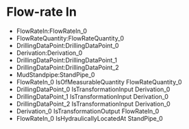 # Flow-rate In
- FlowRateIn:FlowRateIn_0
- FlowRateQuantity:FlowRateQuantity_0
- DrillingDataPoint:DrillingDataPoint_0
- Derivation:Derivation_0
- DrillingDataPoint:DrillingDataPoint_1
- DrillingDataPoint:DrillingDataPoint_2
- MudStandpipe:StandPipe_0
- FlowRateIn_0 IsOfMeasurableQuantity FlowRateQuantity_0
- DrillingDataPoint_0 IsTransformationInput Derivation_0
- DrillingDataPoint_1 IsTransformationInput Derivation_0
- DrillingDataPoint_2 IsTransformationInput Derivation_0
- Derivation_0 IsTransformationOutput FlowRateIn_0
- FlowRateIn_0 IsHydraulicallyLocatedAt StandPipe_0

